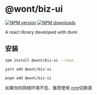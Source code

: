 # @wont/biz-ui

[![NPM version](https://img.shields.io/npm/v/@wont/biz-ui.svg?style=flat)](https://npmjs.org/package/@wont/biz-ui)
[![NPM downloads](http://img.shields.io/npm/dm/@wont/biz-ui.svg?style=flat)](https://npmjs.org/package/@wont/biz-ui)

A react library developed with dumi

## 安装

```bash
npm install @wont/biz-ui --save
```

```bash
yarn add @wont/biz-ui
```

```bash
pnpm add @wont/biz-ui
```

如果你的网络环境不佳，推荐使用 [nrm](https://github.com/Pana/nrm)切换源
